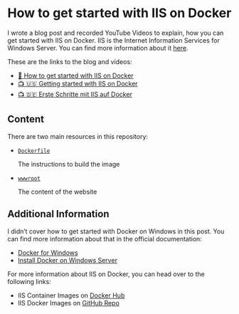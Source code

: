 # How to get started with IIS on Docker

I wrote a blog post and recorded YouTube Videos to explain, how you can get
started with IIS on Docker. IIS is the Internet Information Services for Windows
Server. You can find more information about it [here](https://www.iis.net).

These are the links to the blog and videos:

- [:page_facing_up: How to get started with IIS on Docker](https://blog.56k.cloud/how-to-get-started-with-iis-on-docker/)
- [:tv: :us: Getting started with IIS on Docker](https://youtu.be/z726_zDvMLk)
- [:tv: :de: Erste Schritte mit IIS auf Docker](https://youtu.be/a92xI0dT3dM)

## Content

There are two main resources in this repository:

- [`Dockerfile`](Dockerfile)

  The instructions to build the image

- [`wwwroot`](./wwwroot/)

  The content of the website

## Additional Information

I didn’t cover how to get started with Docker on Windows in this post. You can
find more information about that in the official documentation:

- [Docker for Windows](https://docs.docker.com/desktop/install/windows-install/)
- [Install Docker on Windows Server](https://docs.microsoft.com/en-us/virtualization/windowscontainers/deploy-containers/deploy-containers-on-server)

For more information about IIS on Docker, you can head over to the following links:

- IIS Container Images on [Docker Hub](https://hub.docker.com/_/microsoft-windows-servercore-iis)
- IIS Docker Images on [GitHub Repo](https://github.com/microsoft/iis-docker)
